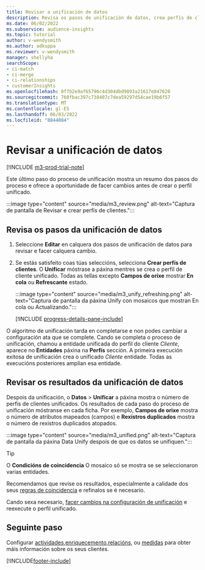 ```yaml
---
title: Revisar a unificación de datos
description: Revisa os pasos de unificación de datos, crea perfís de clientes unificados e revisa os resultados
ms.date: 06/02/2022
ms.subservice: audience-insights
ms.topic: tutorial
author: v-wendysmith
ms.author: adkuppa
ms.reviewer: v-wendysmith
manager: shellyha
searchScope:
- ci-match
- ci-merge
- ci-relationships
- customerInsights
ms.openlocfilehash: 0f7b2e9af65796c4d304dbd9893a21617e847620
ms.sourcegitcommit: 760fbac397c738407c7dea59297d54cae19b6f57
ms.translationtype: MT
ms.contentlocale: gl-ES
ms.lasthandoff: 06/03/2022
ms.locfileid: "8844084"
---
```

# <a name="review-data-unification"></a>Revisar a unificación de datos

[!INCLUDE [m3-prod-trial-note](includes/m3-prod-trial-note.md)]

Este último paso do proceso de unificación mostra un resumo dos pasos do proceso e ofrece a oportunidade de facer cambios antes de crear o perfil unificado.

:::image type="content" source="media/m3_review.png" alt-text="Captura de pantalla de Revisar e crear perfís de clientes.":::

## <a name="review-the-data-unification-steps"></a>Revisa os pasos da unificación de datos

1. Seleccione **Editar** en calquera dos pasos de unificación de datos para revisar e facer calquera cambio.

1. Se estás satisfeito coas túas seleccións, selecciona **Crear perfís de clientes**. O **Unificar** móstrase a páxina mentres se crea o perfil de cliente unificado. Todas as tellas excepto **Campos de orixe** mostrar **En cola** ou **Refrescante** estado.

   :::image type="content" source="media/m3_unify_refreshing.png" alt-text="Captura de pantalla da páxina Unify con mosaicos que mostran En cola ou Actualizando.":::

   [!INCLUDE [progress-details-pane-include](includes/progress-details-pane.md)]

O algoritmo de unificación tarda en completarse e non podes cambiar a configuración ata que se complete. Cando se completa o proceso de unificación, chamou a entidade unificada do perfil do cliente *Cliente*, aparece no **Entidades** páxina na **Perfís** sección. A primeira execución exitosa de unificación crea o unificado *Cliente* entidade. Todas as execucións posteriores amplían esa entidade.

## <a name="review-the-results-of-data-unification"></a>Revisar os resultados da unificación de datos

Despois da unificación, o **Datos** > **Unificar** a páxina mostra o número de perfís de clientes unificados. Os resultados de cada paso do proceso de unificación móstranse en cada ficha. Por exemplo, **Campos de orixe** mostra o número de atributos mapeados (campos) e **Rexistros duplicados** mostra o número de rexistros duplicados atopados.

:::image type="content" source="media/m3_unified.png" alt-text="Captura de pantalla da páxina Data Unify despois de que os datos se unifiquen.":::

> [!TIP]
> O **Condicións de coincidencia** O mosaico só se mostra se se seleccionaron varias entidades.

Recomendamos que revise os resultados, especialmente a calidade dos seus [regras de coincidencia](data-unification-update.md#manage-match-rules) e refinalos se é necesario.

Cando sexa necesario, [facer cambios na configuración de unificación](data-unification-update.md) e reexecute o perfil unificado.

## <a name="next-step"></a>Seguinte paso

Configurar [actividades](activities.md),[enriquecemento](enrichment-hub.md),[relacións](relationships.md), ou [medidas](measures.md) para obter máis información sobre os seus clientes.

[!INCLUDE[footer-include](includes/footer-banner.md)]
